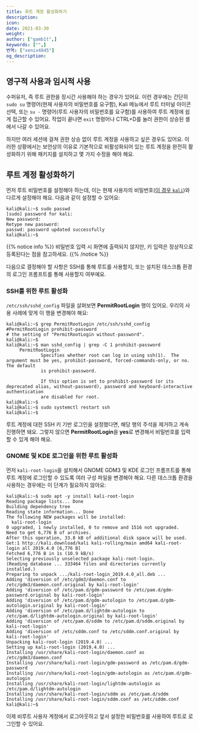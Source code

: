 ```yaml
---
title: 루트 계정 활성화하기
description:
icon:
date: 2021-03-30
weight:
author: ["gamb1t",]
keywords: ["",]
번역: ["xenix4845"]
og_description:
---
```


## 영구적 사용과 임시적 사용

수퍼유저, 즉 루트 권한을 장시간 사용해야 하는 경우가 있어요. 이런 경우에는 간단히 `sudo su` 명령어(현재 사용자의 비밀번호를 요구함), Kali 메뉴에서 루트 터미널 아이콘 선택, 또는 `su -` 명령어(루트 사용자의 비밀번호를 요구함)를 사용하여 루트 계정에 쉽게 접근할 수 있어요. 작업이 끝나면 `exit` 명령어나 CTRL+D를 눌러 권한이 상승된 셸에서 나갈 수 있어요.

하지만 여러 세션에 걸쳐 권한 상승 없이 루트 계정을 사용하고 싶은 경우도 있어요. 이러한 상황에서는 보안상의 이유로 기본적으로 비활성화되어 있는 루트 계정을 완전히 활성화하기 위해 패키지를 설치하고 몇 가지 수정을 해야 해요.

## 루트 계정 활성화하기

먼저 루트 비밀번호를 설정해야 하는데, 이는 현재 사용자의 비밀번호([이 경우 `kali`](/docs/introduction/default-credentials/))와 다르게 설정해야 해요. 다음과 같이 설정할 수 있어요:

```console
kali@kali:~$ sudo passwd
[sudo] password for kali:
New password:
Retype new password:
passwd: password updated successfully
kali@kali:~$
```

{{% notice info %}}
비밀번호 입력 시 화면에 출력되지 않지만, 키 입력은 정상적으로 등록된다는 점을 참고하세요.
{{% /notice %}}

다음으로 결정해야 할 사항은 SSH를 통해 루트를 사용할지, 또는 설치된 데스크톱 환경의 로그인 프롬프트를 통해 사용할지 여부예요.

### SSH를 위한 루트 활성화

`/etc/ssh/sshd_config` 파일을 살펴보면 **PermitRootLogin** 행이 있어요. 우리의 사용 사례에 맞게 이 행을 변경해야 해요:

```console
kali@kali:~$ grep PermitRootLogin /etc/ssh/sshd_config
#PermitRootLogin prohibit-password
# the setting of "PermitRootLogin without-password".
kali@kali:~$
kali@kali:~$ man sshd_config | grep -C 1 prohibit-password
     PermitRootLogin
             Specifies whether root can log in using ssh(1).  The argument must be yes, prohibit-password, forced-commands-only, or no.  The default
             is prohibit-password.

             If this option is set to prohibit-password (or its deprecated alias, without-password), password and keyboard-interactive authentication
             are disabled for root.
kali@kali:~$
kali@kali:~$ sudo systemctl restart ssh
kali@kali:~$
```

루트 계정에 대한 SSH 키 기반 로그인을 설정했다면, 해당 행의 주석을 제거하고 계속 진행하면 돼요. 그렇지 않으면 **PermitRootLogin**을 **yes**로 변경해서 비밀번호를 입력할 수 있게 해야 해요.

### GNOME 및 KDE 로그인을 위한 루트 활성화

먼저 `kali-root-login`을 설치해서 GNOME GDM3 및 KDE 로그인 프롬프트를 통해 루트 계정에 로그인할 수 있도록 여러 구성 파일을 변경해야 해요. 다른 데스크톱 환경을 사용하는 경우에는 이 단계가 필요하지 않아요:

```console
kali@kali:~$ sudo apt -y install kali-root-login
Reading package lists... Done
Building dependency tree
Reading state information... Done
The following NEW packages will be installed:
  kali-root-login
0 upgraded, 1 newly installed, 0 to remove and 1516 not upgraded.
Need to get 6,776 B of archives.
After this operation, 33.8 kB of additional disk space will be used.
Get:1 http://kali.download/kali kali-rolling/main amd64 kali-root-login all 2019.4.0 [6,776 B]
Fetched 6,776 B in 1s (10.9 kB/s)
Selecting previously unselected package kali-root-login.
(Reading database ... 333464 files and directories currently installed.)
Preparing to unpack .../kali-root-login_2019.4.0_all.deb ...
Adding 'diversion of /etc/gdm3/daemon.conf to /etc/gdm3/daemon.conf.original by kali-root-login'
Adding 'diversion of /etc/pam.d/gdm-password to /etc/pam.d/gdm-password.original by kali-root-login'
Adding 'diversion of /etc/pam.d/gdm-autologin to /etc/pam.d/gdm-autologin.original by kali-root-login'
Adding 'diversion of /etc/pam.d/lightdm-autologin to /etc/pam.d/lightdm-autologin.original by kali-root-login'
Adding 'diversion of /etc/pam.d/sddm to /etc/pam.d/sddm.original by kali-root-login'
Adding 'diversion of /etc/sddm.conf to /etc/sddm.conf.original by kali-root-login'
Unpacking kali-root-login (2019.4.0) ...
Setting up kali-root-login (2019.4.0) ...
Installing /usr/share/kali-root-login/daemon.conf as /etc/gdm3/daemon.conf
Installing /usr/share/kali-root-login/gdm-password as /etc/pam.d/gdm-password
Installing /usr/share/kali-root-login/gdm-autologin as /etc/pam.d/gdm-autologin
Installing /usr/share/kali-root-login/lightdm-autologin as /etc/pam.d/lightdm-autologin
Installing /usr/share/kali-root-login/sddm as /etc/pam.d/sddm
Installing /usr/share/kali-root-login/sddm.conf as /etc/sddm.conf
kali@kali:~$
```

이제 비루트 사용자 계정에서 로그아웃하고 앞서 설정한 비밀번호를 사용하여 루트로 로그인할 수 있어요.
